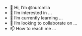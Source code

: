 - 👋 Hi, I’m @nurcmlia
- 👀 I’m interested in ...
- 🌱 I’m currently learning ...
- 💞️ I’m looking to collaborate on ...
- 📫 How to reach me ...

<!---
nurcmlia/nurcmlia is a ✨ special ✨ repository because its `README.md` (this file) appears on your GitHub profile.
You can click the Preview link to take a look at your changes.
--->
